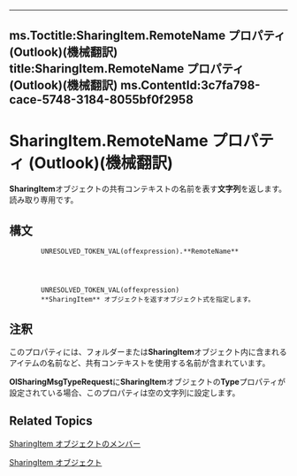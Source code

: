 

---
ms.Toctitle:SharingItem.RemoteName プロパティ (Outlook)(機械翻訳)
title:SharingItem.RemoteName プロパティ (Outlook)(機械翻訳)
ms.ContentId:3c7fa798-cace-5748-3184-8055bf0f2958
---
# SharingItem.RemoteName プロパティ (Outlook)(機械翻訳)




**SharingItem**オブジェクトの共有コンテキストの名前を表す**文字列**を返します。読み取り専用です。

## 構文

            UNRESOLVED_TOKEN_VAL(offexpression).**RemoteName**




            UNRESOLVED_TOKEN_VAL(offexpression)
            **SharingItem** オブジェクトを返すオブジェクト式を指定します。



## 注釈
このプロパティには、フォルダーまたは**SharingItem**オブジェクト内に含まれるアイテムの名前など、共有コンテキストを使用する名前が含まれています。



**OlSharingMsgTypeRequest**に**SharingItem**オブジェクトの**Type**プロパティが設定されている場合、このプロパティは空の文字列に設定します。



## Related Topics

[SharingItem オブジェクトのメンバー](719ad60e-2242-2c54-778f-006b61690389.md)

[SharingItem オブジェクト](63dd3451-44f3-7cc4-c6e2-7dad5835a7d2.md)




